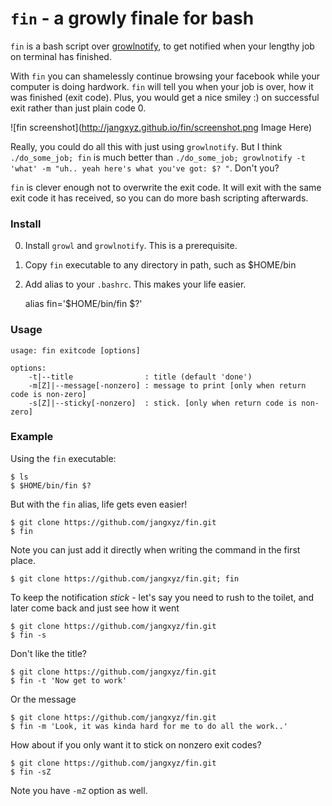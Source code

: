 
# `fin` - a growly finale for bash 

`fin` is a bash script over [growlnotify](http://growl.info/downloads), to get notified when your lengthy job on terminal has finished.

With `fin` you can shamelessly continue browsing your facebook while your computer is doing hardwork. `fin` will tell you when your job is over, how it was finished (exit code). Plus, you would get a nice smiley :) on successful exit rather than just plain code 0.

![fin screenshot](http://jangxyz.github.io/fin/screenshot.png Image Here)

Really, you could do all this with just using `growlnotify`. But I think `./do_some_job; fin` is much better than `./do_some_job; growlnotify -t 'what' -m "uh.. yeah here's what you've got: $? "`. Don't you?

`fin` is clever enough not to overwrite the exit code. It will exit with the same exit code it has received, so you can do more bash scripting afterwards.


### Install ###

0. Install `growl` and `growlnotify`. This is a prerequisite.
1. Copy `fin` executable to any directory in path, such as $HOME/bin
2. Add alias to your `.bashrc`. This makes your life easier.

	alias fin='$HOME/bin/fin $?'


### Usage ###

```
usage: fin exitcode [options]

options:
    -t|--title                : title (default 'done')
    -m[Z]|--message[-nonzero] : message to print [only when return code is non-zero]
    -s[Z]|--sticky[-nonzero]  : stick. [only when return code is non-zero]

```


### Example ###

Using the `fin` executable:

```
$ ls
$ $HOME/bin/fin $?
```


But with the `fin` alias, life gets even easier!

```
$ git clone https://github.com/jangxyz/fin.git
$ fin
```

Note you can just add it directly when writing the command in the first place.

```
$ git clone https://github.com/jangxyz/fin.git; fin
```


To keep the notification _stick_ - let's say you need to rush to the toilet, and later come back and just see how it went

```
$ git clone https://github.com/jangxyz/fin.git
$ fin -s 
```

Don't like the title?

```
$ git clone https://github.com/jangxyz/fin.git
$ fin -t 'Now get to work'
```

Or the message

```
$ git clone https://github.com/jangxyz/fin.git
$ fin -m 'Look, it was kinda hard for me to do all the work..'
```

How about if you only want it to stick on nonzero exit codes?

```
$ git clone https://github.com/jangxyz/fin.git
$ fin -sZ
```

Note you have `-mZ` option as well.



